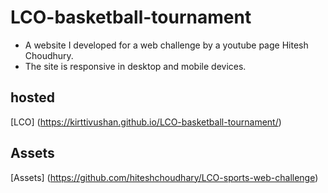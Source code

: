 # LCO-basketball-tournament
* A website I developed for a web challenge by a youtube page Hitesh Choudhury.
* The site is responsive in desktop and mobile devices.
## hosted
[LCO] (https://kirttivushan.github.io/LCO-basketball-tournament/)
## Assets
[Assets] (https://github.com/hiteshchoudhary/LCO-sports-web-challenge)
